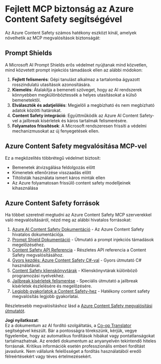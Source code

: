 <!--
CO_OP_TRANSLATOR_METADATA:
{
  "original_hash": "f5300fd1b5e84520d500b2a8f568a1d8",
  "translation_date": "2025-07-17T13:49:01+00:00",
  "source_file": "02-Security/azure-content-safety.md",
  "language_code": "hu"
}
-->
# Fejlett MCP biztonság az Azure Content Safety segítségével

Az Azure Content Safety számos hatékony eszközt kínál, amelyek növelhetik az MCP megvalósítások biztonságát:

## Prompt Shields

A Microsoft AI Prompt Shields erős védelmet nyújtanak mind közvetlen, mind közvetett prompt injekciós támadások ellen az alábbi módokon:

1. **Fejlett felismerés**: Gépi tanulást alkalmaz a tartalomba ágyazott rosszindulatú utasítások azonosítására.
2. **Kiemelés**: Átalakítja a bemeneti szöveget, hogy az AI rendszerek könnyebben megkülönböztessék a helyes utasításokat a külső bemenetektől.
3. **Elválasztók és adatjelölés**: Megjelöli a megbízható és nem megbízható adatok közötti határokat.
4. **Content Safety integráció**: Együttműködik az Azure AI Content Safety-vel a jailbreak kísérletek és káros tartalmak felismerésére.
5. **Folyamatos frissítések**: A Microsoft rendszeresen frissíti a védelmi mechanizmusokat az új fenyegetések ellen.

## Azure Content Safety megvalósítása MCP-vel

Ez a megközelítés többrétegű védelmet biztosít:
- Bemenetek átvizsgálása feldolgozás előtt
- Kimenetek ellenőrzése visszaadás előtt
- Tiltólisták használata ismert káros minták ellen
- Az Azure folyamatosan frissülő content safety modelljeinek kihasználása

## Azure Content Safety források

Ha többet szeretnél megtudni az Azure Content Safety MCP szerverekkel való megvalósításáról, nézd meg az alábbi hivatalos forrásokat:

1. [Azure AI Content Safety Dokumentáció](https://learn.microsoft.com/azure/ai-services/content-safety/) - Az Azure Content Safety hivatalos dokumentációja.
2. [Prompt Shield Dokumentáció](https://learn.microsoft.com/azure/ai-services/content-safety/concepts/prompt-shield) - Útmutató a prompt injekciós támadások megelőzéséhez.
3. [Content Safety API Referencia](https://learn.microsoft.com/rest/api/contentsafety/) - Részletes API referencia a Content Safety megvalósításához.
4. [Gyors kezdés: Azure Content Safety C#-val](https://learn.microsoft.com/azure/ai-services/content-safety/quickstart-csharp) - Gyors útmutató C# használatával.
5. [Content Safety klienskönyvtárak](https://learn.microsoft.com/azure/ai-services/content-safety/quickstart-client-libraries-rest-api) - Klienskönyvtárak különböző programozási nyelvekhez.
6. [Jailbreak kísérletek felismerése](https://learn.microsoft.com/azure/ai-services/content-safety/concepts/jailbreak-detection) - Speciális útmutató a jailbreak kísérletek észlelésére és megelőzésére.
7. [Legjobb gyakorlatok a Content Safety-hez](https://learn.microsoft.com/azure/ai-services/content-safety/concepts/best-practices) - Hatékony content safety megvalósítás legjobb gyakorlatai.

Részletesebb megvalósításhoz lásd a [Azure Content Safety megvalósítási útmutatót](./azure-content-safety-implementation.md).

**Jogi nyilatkozat**:  
Ez a dokumentum az AI fordító szolgáltatás, a [Co-op Translator](https://github.com/Azure/co-op-translator) segítségével készült. Bár a pontosságra törekszünk, kérjük, vegye figyelembe, hogy az automatikus fordítások hibákat vagy pontatlanságokat tartalmazhatnak. Az eredeti dokumentum az anyanyelvén tekintendő hiteles forrásnak. Kritikus információk esetén professzionális emberi fordítást javaslunk. Nem vállalunk felelősséget a fordítás használatából eredő félreértésekért vagy téves értelmezésekért.